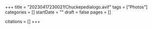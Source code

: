 +++
title = "20230417230021!Chuckepedialogo.avif"
tags = ["Photos"]
categories = []
startDate = ""
draft = false
pages = []

citations = []
+++
